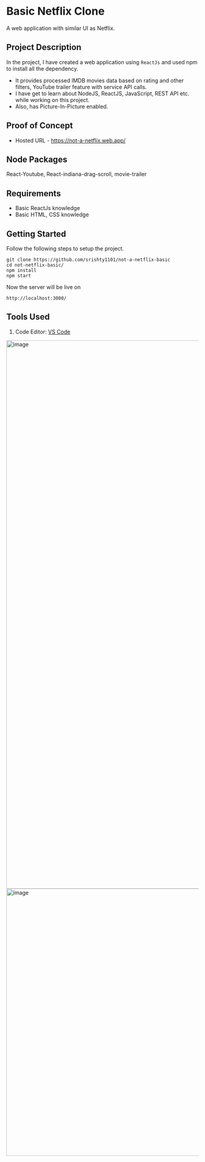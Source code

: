 # Basic Netflix Clone 
A web application with similar UI as Netflix.

## Project Description
In the project, I have created a web application using `ReactJs` and used npm to install all the dependency. 
- It provides processed IMDB movies data based on rating and other filters, YouTube trailer feature with service API calls.
- I have get to learn about NodeJS, ReactJS, JavaScript, REST API etc. while working on this project. 
- Also, has Picture-In-Picture enabled.


## Proof of Concept 
- Hosted URL - https://not-a-netflix.web.app/

## Node Packages
React-Youtube, React-indiana-drag-scroll, movie-trailer

## Requirements
- Basic ReactJs knowledge
- Basic HTML, CSS knowledge

## Getting Started
Follow the following steps to setup the project.

```shell
git clone https://github.com/srishty1101/not-a-netflix-basic
cd not-netflix-basic/
npm install
npm start
```
Now the server will be live on 
```shell
http://localhost:3000/
```

## Tools Used
1. Code Editor: [VS Code](https://code.visualstudio.com/)

<img width="1436" alt="image" src="https://user-images.githubusercontent.com/84490597/172236964-863d04ad-384d-42c1-b151-6548eab88e03.png">
<img width="700" alt="image" src="https://user-images.githubusercontent.com/84490597/172237074-c835abe2-b866-4030-ad64-672f66bb89a2.png">
